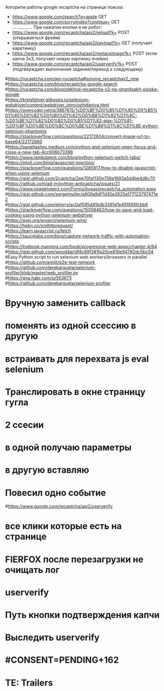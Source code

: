 Алгоритм работы google recaptcha на странице поиска:   
- https://www.google.com/search?q=apple GET      
- https://www.google.com/sorry/index?continue= GET   
................
При нажатии кнопки я не робот:
- https://www.google.com/recaptcha/api2/reload?k= POST (открываеться фрейм)      
- https://www.google.com/recaptcha/api2/payload?p= GET (получает каретинку)          
- https://www.google.com/recaptcha/api2/replaceimage?k= POST (если капча 3х3, получает новую картинку ячейки)          
- https://www.google.com/recaptcha/api2/userverify?k= POST (подтверждает выполнение задания/переход к следующему)


#https://rucaptcha.com/api-rucaptcha#solving_recaptchav2_new    
#https://rucaptcha.com/blog/recaptcha-google-search    
#https://rucaptcha.com/blog/obkhod-recaptcha-v2-na-stranitsakh-poiska-google    
#https://kreisfahrer.gitbooks.io/selenium-webdriver/content/webdriver_intro/ozhidaniya.html   
#https://overcoder.net/q/3867615/%D0%BF%D0%B5%D1%80%D0%B5%D1%85%D0%B2%D0%B0%D1%82%D0%B8%D1%82%D1%8C-%D0%BE%D1%82%D0%B2%D0%B5%D1%82-ajax-%D1%81-%D0%BF%D0%BE%D0%BC%D0%BE%D1%89%D1%8C%D1%8E-python-selenium-phantomjs   
#https://stackoverflow.com/questions/22172604/convert-image-url-to-base64/22172860   
#https://paveltashev.medium.com/python-and-selenium-open-focus-and-close-a-new-tab-4cc606b73388   
#https://www.lambdatest.com/blog/python-selenium-switch-tabs/   
#https://intoli.com/blog/javascript-injection/   
#https://stackoverflow.com/questions/1285917/how-to-disable-javascript-when-using-selenium   
#https://gist.github.com/2captcha/2ee70fa1130e756e1693a5d4be4d8c70   
#https://github.com/ad-m/python-anticaptcha/issues/21   
#https://www.imagetyperz.com/Forms/bypassrecaptcha_automation.aspx   
#https://gist.github.com/sergeimuller/a609a9df7d30e2625a177123797471e2   
#https://gist.github.com/plmrry/ac0af595d41bdb3391d1e45f895fcbb6   
#https://stackoverflow.com/questions/15058462/how-to-save-and-load-cookies-using-python-selenium-webdriver   
#https://pypi.org/project/selenium-wire/   
#https://hpbn.co/xmlhttprequest/   
#https://learn.javascript.ru/fetch   
#https://saucelabs.com/blog/capture-network-traffic-with-automation-scripts   
#https://livebook.manning.com/book/progressive-web-apps/chapter-4/64   
#https://gist.github.com/wooddar/df4c89f381fa20ce819e94782dc5bc04 #Easy Python script to run selenium web workers/browsers in parallel
#https://github.com/amiiit/e2e-test-network   
#https://github.com/derekargueta/selenium-profiler/blob/master/web_profiler.py   
#https://qna.habr.com/q/553673   
#https://github.com/derekargueta/selenium-profiler   

# Вручную заменить callback
# поменять из одной ссессию в другую
# встраивать для перехвата js eval selenium
# Транслировать в окне страницу гугла
# 2 cсесии
# в одной получаю параметры
# в другую вставляю
# Повесил одно событие
#https://www.google.com/recaptcha/api2/userverify
# все клики которые есть на странице
# FIERFOX после перезагрузки не очищать лог

# userverify
# Путь кнопки подтверждения капчи
# Выследить userverify
# #CONSENT=PENDING+162
# TE: Trailers
